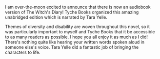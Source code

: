 I am over-the-moon excited to announce that there is now an audiobook version of The Witch's Diary! Tyche Books organized this amazing unabridged edition which is narrated by Tara Yelle.

Themes of diversity and disability are woven throughout this novel, so it was particularly important to myself and Tyche Books that it be accessible to as many readers as possible. I hope you all enjoy it as much as I did! There's nothing quite like hearing your written words spoken aloud in someone else's voice. Tara Yelle did a fantastic job of bringing the characters to life.